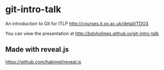 git-intro-talk
==============

An introduction to Git for ITLP http://courses.it.ox.ac.uk/detail/TDO3

You can view the presentation at http://bdvholmes.github.io/git-intro-talk

## Made with reveal.js

https://github.com/hakimel/reveal.js
